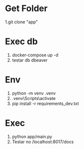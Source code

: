 ﻿# Get Folder
1.git clone "app"

# Exec db
1. docker-compose up -d
2. testar db dbeaver

# Env
1. python -m venv .venv
2. .venv\Scripts\activate
3. pip install -r requirements_dev.txt
 
# Exec
1. python app/main.py
2. Testar no /localhost:8017/docs

